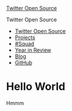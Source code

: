 <html>
<head>
	<title>
		Neel Singh
	</title>
</head>
<body>
	<nav>
        <div class="nav-title">
            <span class="Icon Icon--logo Icon--large"></span>
			<!-- Link in web -->
            <a class="home-link" href="/">Twitter Open Source</a>
            <!-- Text in mobile -->
            <p class="home-text">Twitter Open Source</p>
            <span id="caret" class="Icon Icon--caretDown"></span>
        </div>
        <ul class="nav-menu">
            <!-- This link only exists in mobile -->
            <li id="extra-mobile-link" class="nav-list-item">
                <a class="nav-link" href="/">Twitter Open Source</a>
            </li>
            <li class="nav-list-item">
                <a class="nav-link" href="/projects">Projects</a>
            </li>
            <li class="nav-list-item">
                <a class="nav-link" href="/memberships">#Squad</a>
            </li>
            <li class="nav-list-item">
                <a class="nav-link" href="/year-in-review">Year in Review</a>
            </li>
            <li class="nav-list-item">
                <a class="nav-link" href="https://blog.twitter.com/engineering/en_us/topics/open-source.html" target="_blank">Blog</a>
            </li>
            <li class="nav-list-item list-end">
                <a class="nav-link" href="https://github.com/twitter" target="_blank">GitHub</a>
            </li>
        </ul>
    </nav>
<h1>Hello World</h1>
<p>Hmmm</p>
</body>
</html>
